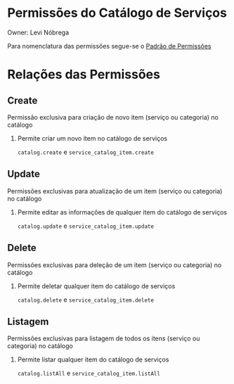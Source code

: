 # Permissões do Catálogo de Serviços

Owner: Levi Nóbrega

Para nomenclatura das permissões segue-se o [Padrão de Permissões](https://www.notion.so/Permiss-es-Naming-Convetion-em-desenvolvimento-37d59a55f38d43bba6631720ec8c8873?pvs=21)

# Relações das Permissões

## Create

Permissão exclusiva para criação de novo item (serviço ou categoria) no catálogo

1. Permite criar um novo item no catálogo de serviços
    
    `catalog.create` e `service_catalog_item.create`
    

## Update

Permissões exclusivas para atualização de um item (serviço ou categoria) no catálogo

1. Permite editar as informações de qualquer item do catálogo de serviços
    
    `catalog.update` e `service_catalog_item.update`
    

## Delete

Permissões exclusivas para deleção de um item (serviço ou categoria) no catálogo

1. Permite deletar qualquer item do catálogo de serviços
    
    `catalog.delete` e `service_catalog_item.delete`
    

## Listagem

Permissões exclusivas para listagem de todos os itens (serviço ou categoria) no catálogo

1. Permite listar qualquer item do catálogo de serviços
    
    `catalog.listAll` e `service_catalog_item.listAll`